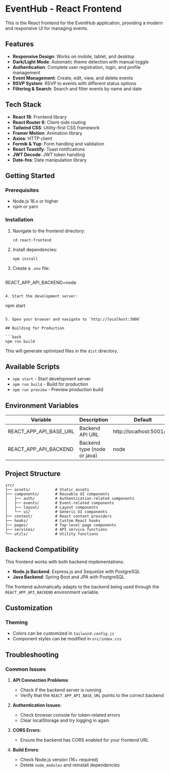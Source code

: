 # EventHub - React Frontend

This is the React frontend for the EventHub application, providing a modern and responsive UI for managing events.

## Features

- **Responsive Design**: Works on mobile, tablet, and desktop
- **Dark/Light Mode**: Automatic theme detection with manual toggle
- **Authentication**: Complete user registration, login, and profile management
- **Event Management**: Create, edit, view, and delete events
- **RSVP System**: RSVP to events with different status options
- **Filtering & Search**: Search and filter events by name and date

## Tech Stack

- **React 18**: Frontend library
- **React Router 6**: Client-side routing
- **Tailwind CSS**: Utility-first CSS framework
- **Framer Motion**: Animation library
- **Axios**: HTTP client
- **Formik & Yup**: Form handling and validation
- **React Toastify**: Toast notifications
- **JWT Decode**: JWT token handling
- **Date-fns**: Date manipulation library

## Getting Started

### Prerequisites

- Node.js 16.x or higher
- npm or yarn

### Installation

1. Navigate to the frontend directory:
   ```
   cd react-frontend
   ```

2. Install dependencies:
   ```
   npm install
   ```

3. Create a `.env` file:
   ``` REACT_APP_API_BASE_URL=http://localhost:5001/api
REACT_APP_API_BACKEND=node
   ```

4. Start the development server:
   ```
   npm start
   ```

5. Open your browser and navigate to `http://localhost:3000`

## Building for Production

```bash
npm run build
```

This will generate optimized files in the `dist` directory.

## Available Scripts

- `npm start` - Start development server
- `npm run build` - Build for production
- `npm run preview` - Preview production build

## Environment Variables

| Variable | Description | Default |
|----------|-------------|---------|
| REACT_APP_API_BASE_URL | Backend API URL | http://localhost:5001/api |
| REACT_APP_API_BACKEND | Backend type (node or java) | node |

## Project Structure

```
src/
├── assets/           # Static assets
├── components/       # Reusable UI components
│   ├── auth/         # Authentication-related components
│   ├── events/       # Event-related components
│   ├── layout/       # Layout components
│   └── ui/           # Generic UI components
├── context/          # React context providers
├── hooks/            # Custom React hooks
├── pages/            # Top-level page components
├── services/         # API service functions
└── utils/            # Utility functions
```

## Backend Compatibility

This frontend works with both backend implementations:

- **Node.js Backend**: Express.js and Sequelize with PostgreSQL
- **Java Backend**: Spring Boot and JPA with PostgreSQL

The frontend automatically adapts to the backend being used through the `REACT_APP_API_BACKEND` environment variable.

## Customization

### Theming

- Colors can be customized in `tailwind.config.js`
- Component styles can be modified in `src/index.css`

## Troubleshooting

### Common Issues

1. **API Connection Problems**:
   - Check if the backend server is running
   - Verify that the `REACT_APP_API_BASE_URL` points to the correct backend

2. **Authentication Issues**:
   - Check browser console for token-related errors
   - Clear localStorage and try logging in again

3. **CORS Errors**:
   - Ensure the backend has CORS enabled for your frontend URL

4. **Build Errors**:
   - Check Node.js version (16+ required)
   - Delete `node_modules` and reinstall dependencies